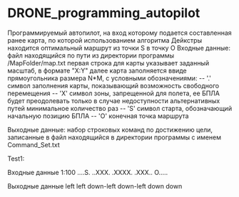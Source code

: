 # DRONE_programming_autopilot
Программируемый автопилот, на вход которому подается составленная ранее карта, по которой использованием алгоритма Дейкстры находится оптимальный маршрут из точки S в точку O
Входные данные: 
файл находящийся по пути из директории программы /MapFolder/map.txt
первая строка для карты указывает заданный масштаб, в формате "X:Y"
далее карта заполняется ввиде прямоугольника размера N*M, с условными обозначениями:
-- '.' символ заполнения карты, показывающий возможность свободного перемещения
-- 'X' символ зоны, запрещенной для полета, ее БПЛА будет преодолевать только в случае недоступности альтернативных путей минимальное количество раз
-- 'S' символ старта, обозначающий начальную позицию БПЛА
-- 'O' конечная точка маршрута

Выходные данные:
набор строковых команд по достижению цели, записанные в файл находящийся в директории программы с именем Command_Set.txt

Test1:

Входные данные
1:100
....S.
..XXX.
.XXXX.
.XXX..
O.....

Выходные данные
left
left
down-left
down-left
down
down
